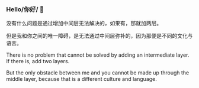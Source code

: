### Hello/你好/ 👋

没有什么问题是通过增加中间层无法解决的，如果有，那就加两层。

但是我和你之间的唯一障碍，是无法通过中间层弥补的，因为那便是不同的文化与语言。

There is no problem that cannot be solved by adding an intermediate layer. If there is, add two layers.

But the only obstacle between me and you cannot be made up through the middle layer, because that is a different culture and language.
